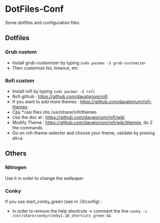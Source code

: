 # DotFiles-Conf
Some dotfiles and configuration files


## Dotfiles

### Grub custom

- Install grub-customizer by typing `sudo pacman -S grub-customizer`
- Then customize list, timeout, etc


### Rofi custom

- Install rofi by typing `sudo pacman -S rofi`
- Rofi github : https://github.com/davatorium/rofi
- If you want to add more themes : https://github.com/davatorium/rofi-themes
- Cpy \*.rasi files into /usr/share/rofi/themes
- Use the doc at : https://github.com/davatorium/rofi/wiki
- Modify Theme : https://github.com/davatorium/rofi/wiki/themes,
    do 2 the commands
- Go on rofi-theme-selector and choose your theme, validate by presing alt+a


## Others

### Nitrogen

Use it in order to change the wallpaper

### Conky

If you use start_conky_green (see in .i3/config) :
- in order to remove the help shortcuts -> comment the line
    `conky -c /usr/share/conky/conky1.10_shortcuts_green &&`
